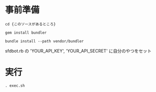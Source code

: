 # 事前準備

`cd {このソースがあるところ}`

`gem install bundler`

`bundle install --path vendor/bundler`

sfdbot.rb の 'YOUR_API_KEY', 'YOUR_API_SECRET' に自分のやつをセット


# 実行

`. exec.sh`
